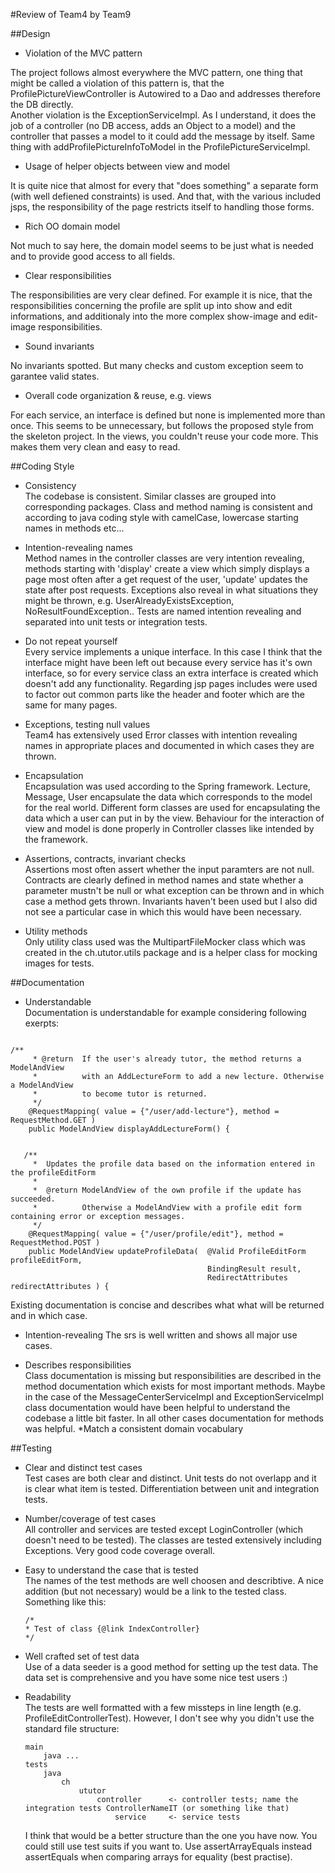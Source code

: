 
#Review of Team4 by Team9

##Design

* Violation of the MVC pattern

The project follows almost everywhere the MVC pattern, one thing that might be called a violation of this pattern is, 
that the ProfilePictureViewController is Autowired to a Dao and addresses therefore the DB directly.   
Another violation is the ExceptionServiceImpl. As I understand, it does the job of a controller (no DB access, adds an Object to a model)
and the controller that passes a model to it could add the message by itself. Same thing with addProfilePictureInfoToModel in the ProfilePictureServiceImpl.

* Usage of helper objects between view and model

It is quite nice that almost for every that "does something" a separate form (with well defiened constraints) is used.
And that, with the various included jsps, the responsibility of the page restricts itself to handling those forms. 

* Rich OO domain model

Not much to say here, the domain model seems to be just what is needed and to provide good access to all fields. 

* Clear responsibilities

The responsibilities are very clear defined. For example it is nice, that the responsibilities concerning the profile 
are split up into show and edit informations, and additionaly into the more complex show-image and edit-image responsibilities.

* Sound invariants

No invariants spotted. But many checks and custom exception seem to garantee valid states.

* Overall code organization & reuse, e.g. views

For each service, an interface is defined but none is implemented more than once. 
This seems to be unnecessary, but follows the proposed style from the skeleton project. 
In the views, you couldn't reuse your code more. This makes them very clean and easy to read. 

##Coding Style

* Consistency  
The codebase is consistent. Similar classes are grouped into corresponding packages. 
Class and method naming is consistent and according to java coding style with 
camelCase, lowercase starting names in methods etc...

* Intention-revealing names  
Method names in the controller classes are very intention revealing, methods starting 
with 'display' create a view which simply displays a page most often after a get 
request of the user, 'update' updates the state after post requests. Exceptions also 
reveal in what situations they might be thrown, e.g. UserAlreadyExistsException, 
NoResultFoundException.. Tests are named intention revealing and separated into unit 
tests or integration tests.

* Do not repeat yourself  
Every service implements a unique interface. In this case I think that the interface 
might have been left out because every service has it's own interface, so for every 
service class an extra interface is created which doesn't add any functionality.
Regarding jsp pages includes were used to factor out common parts like the header and 
footer which are the same for many pages. 

* Exceptions, testing null values  
Team4 has extensively used Error classes with intention revealing names in appropriate 
places and documented in which cases they are thrown.

* Encapsulation  
Encapsulation was used according to the Spring framework. Lecture, Message, User 
encapsulate the data which corresponds to the model for the real world. Different form 
classes are used for encapsulating the data which a user can put in by the view. 
Behaviour for the interaction of view and model is done properly in Controller classes 
like intended by the framework.

* Assertions, contracts, invariant checks  
Assertions most often assert whether the input paramters are not null. Contracts are 
clearly defined in method names and state whether a parameter mustn't be null or what 
exception can be thrown and in which case a method gets thrown.
Invariants haven't been used but I also did not see a particular case in which this 
would have been necessary.

* Utility methods  
Only utility class used was the MultipartFileMocker class which was created in the 
ch.ututor.utils package and is a helper class for mocking images for tests.

##Documentation
* Understandable  
Documentation is understandable for example considering following exerpts:
<pre><code>
/**
	 * @return	If the user's already tutor, the method returns a ModelAndView 
	 * 			with an AddLectureForm to add a new lecture. Otherwise a ModelAndView
	 * 			to become tutor is returned.
	 */
	@RequestMapping( value = {"/user/add-lecture"}, method = RequestMethod.GET )
    public ModelAndView displayAddLectureForm() {
</code></pre>
<pre><code>
   /**
     *  Updates the profile data based on the information entered in the profileEditForm
     * 
     *	@return	ModelAndView of the own profile if the update has succeeded.
	 *			Otherwise a ModelAndView with a profile edit form containing error or exception messages.
     */
    @RequestMapping( value = {"/user/profile/edit"}, method = RequestMethod.POST )
    public ModelAndView updateProfileData( 	@Valid ProfileEditForm profileEditForm, 
    										BindingResult result, 
    										RedirectAttributes redirectAttributes ) {
</code></pre>
Existing documentation is concise and describes what what will be returned and in which case.
* Intention-revealing
The srs is well written and shows all major use cases.

* Describes responsibilities  
Class documentation is missing but responsibilities are described in the method documentation which exists 
for most important methods.
Maybe in the case of the MessageCenterServiceImpl and ExceptionServiceImpl class documentation would have been 
helpful to understand the codebase a little bit faster. In all other cases documentation for methods was helpful.
*Match a consistent domain vocabulary

##Testing

* Clear and distinct test cases  
Test cases are both clear and distinct. Unit tests do not overlapp and it is clear what item is tested. Differentiation between unit and integration tests.

* Number/coverage of test cases  
All controller and services are tested except LoginController (which doesn't need to be tested). The classes are tested extensively including Exceptions. Very good code coverage overall.

* Easy to understand the case that is tested  
The names of the test methods are well choosen and describtive. A nice addition (but not necessary) would be a link to the tested class. Something like this:
	```
	/*
	* Test of class {@link IndexController}
	*/
	```

* Well crafted set of test data  
Use of a data seeder is a good method for setting up the test data. The data set is comprehensive and you have some nice test users :)

* Readability  
The tests are well formatted with a few missteps in line length (e.g. ProfileEditControllerTest).
However, I don't see why you didn't use the standard file structure:
	```
	main
		java ...
	tests
		java
			ch
				ututor
					controller      <- controller tests; name the integration tests ControllerNameIT (or something like that)
						service 	<- service tests
	```

   I think that would be a better structure than the one you have now. You could still use test suits if you want to.
   Use assertArrayEquals instead assertEquals when comparing arrays for equality (best practise).
